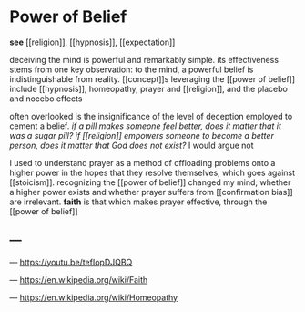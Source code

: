 # Power of Belief

**see** [[religion]], [[hypnosis]], [[expectation]]

deceiving the mind is powerful and remarkably simple. its effectiveness stems from one key observation: to the mind, a powerful belief is indistinguishable from reality. [[concept]]s leveraging the [[power of belief]] include [[hypnosis]], homeopathy, prayer and [[religion]], and the placebo and nocebo effects

often overlooked is the insignificance of the level of deception employed to cement a belief. _if a pill makes someone feel better, does it matter that it was a sugar pill? if [[religion]] empowers someone to become a better person, does it matter that God does not exist?_ I would argue not

I used to understand prayer as a method of offloading problems onto a higher power in the hopes that they resolve themselves, which goes against [[stoicism]]. recognizing the [[power of belief]] changed my mind; whether a higher power exists and whether prayer suffers from [[confirmation bias]] are irrelevant. **faith** is that which makes prayer effective, through the [[power of belief]]

## &mdash;

&mdash; <https://youtu.be/tefIopDJQBQ>

&mdash; <https://en.wikipedia.org/wiki/Faith>

&mdash; <https://en.wikipedia.org/wiki/Homeopathy>
